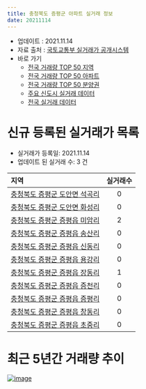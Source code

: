 ```yaml
---
title: 충청북도 증평군 아파트 실거래 정보
date: 20211114
---
```


* 업데이트 : 2021.11.14
* 자료 출처 : [국토교통부 실거래가 공개시스템](http://rt.molit.go.kr)
* 바로 가기
    * [전국 거래량 TOP 50 지역](https://apt-info.github.io/apt-trade-info/tr)
    * [전국 거래량 TOP 50 아파트](https://apt-info.github.io/apt-trade-info/ta)
    * [전국 거래량 TOP 50 분양권](https://apt-info.github.io/apt-trade-info/tb)
    * [주요 신도시 실거래 데이터](https://apt-info.github.io/apt-trade-info/newtown)
    * [전국 실거래 데이터](https://apt-info.github.io/apt-trade-info/all)



<script async src="https://pagead2.googlesyndication.com/pagead/js/adsbygoogle.js"></script>
<!-- 기본광고 -->
<ins class="adsbygoogle"
     style="display:block"
     data-ad-client="ca-pub-1142216861245946"
     data-ad-slot="4805727019"
     data-ad-format="auto"
     data-full-width-responsive="true"></ins>
<script>
     (adsbygoogle = window.adsbygoogle || []).push({});
</script>


# 신규 등록된 실거래가 목록

* 실거래가 등록일: 2021.11.14
* 업데이트 된 실거래 수: 3 건


|지역|실거래수|
|:---|:---:|
|[충청북도 증평군 도안면 석곡리](https://apt-info.github.io/apt-trade-info/r3291)|0|
|[충청북도 증평군 도안면 화성리](https://apt-info.github.io/apt-trade-info/r1610)|0|
|[충청북도 증평군 증평읍 미암리](https://apt-info.github.io/apt-trade-info/r3685)|2|
|[충청북도 증평군 증평읍 송산리](https://apt-info.github.io/apt-trade-info/r3292)|0|
|[충청북도 증평군 증평읍 신동리](https://apt-info.github.io/apt-trade-info/r1604)|0|
|[충청북도 증평군 증평읍 용강리](https://apt-info.github.io/apt-trade-info/r1609)|0|
|[충청북도 증평군 증평읍 장동리](https://apt-info.github.io/apt-trade-info/r1606)|1|
|[충청북도 증평군 증평읍 증천리](https://apt-info.github.io/apt-trade-info/r1607)|0|
|[충청북도 증평군 증평읍 증평리](https://apt-info.github.io/apt-trade-info/r1603)|0|
|[충청북도 증평군 증평읍 창동리](https://apt-info.github.io/apt-trade-info/r1605)|0|
|[충청북도 증평군 증평읍 초중리](https://apt-info.github.io/apt-trade-info/r1608)|0|



<script async src="https://pagead2.googlesyndication.com/pagead/js/adsbygoogle.js"></script>
<!-- 기본광고 -->
<ins class="adsbygoogle"
     style="display:block"
     data-ad-client="ca-pub-1142216861245946"
     data-ad-slot="4805727019"
     data-ad-format="auto"
     data-full-width-responsive="true"></ins>
<script>
     (adsbygoogle = window.adsbygoogle || []).push({});
</script>


# 최근 5년간 거래량 추이


<div style="width:100%;">
    <canvas id="deal_progress" height="200"></canvas>
</div>

<script>
new Chart(document.getElementById("deal_progress"), {
    type: 'line',
    data: {
        labels: ['16.01','16.02','16.03','16.04','16.05','16.06','16.07','16.08','16.09','16.10','16.11','16.12','17.01','17.02','17.03','17.04','17.05','17.06','17.07','17.08','17.09','17.10','17.11','17.12','18.01','18.02','18.03','18.04','18.05','18.06','18.07','18.08','18.09','18.10','18.11','18.12','19.01','19.02','19.03','19.04','19.05','19.06','19.07','19.08','19.09','19.10','19.11','19.12','20.01','20.02','20.03','20.04','20.05','20.06','20.07','20.08','20.09','20.10','20.11','20.12','21.01','21.02','21.03','21.04','21.05','21.06','21.07','21.08','21.09','21.10','21.11'],
        datasets: [{
            label: '매매/분양권',
            data: [30,46,53,43,39,39,53,36,51,53,25,37,31,36,32,28,26,34,32,30,29,27,29,22,29,19,43,17,25,23,18,23,18,28,19,14,19,23,23,25,17,17,19,18,25,26,17,33,29,24,40,54,81,146,53,330,129,46,45,58,47,46,66,74,57,50,47,68,64,95,29],
            borderColor: "rgba(66, 133, 243, 1)",
            backgroundColor: "rgba(66, 133, 243, 0.05)",
            borderWidth: 1,
            pointRadius: 0,
            fill: false,
            lineTension: 0
        },{
            label: '전/월세',
            data: [21,26,17,33,16,20,15,20,23,27,33,42,22,31,36,21,27,33,30,19,23,34,16,12,19,26,29,28,23,22,34,20,13,24,16,19,36,51,89,62,56,42,45,44,45,38,24,12,25,39,25,52,46,22,90,23,44,39,36,23,8,12,20,23,29,16,128,18,18,22,4],
            borderColor: "rgba(255, 90, 0, 1)",
            backgroundColor: "rgba(255, 90, 0, 0.05)",
            borderWidth: 1,
            pointRadius: 0,
            fill: false,
            lineTension: 0
        },{
            label: '합계',
            data: [51,72,70,76,55,59,68,56,74,80,58,79,53,67,68,49,53,67,62,49,52,61,45,34,48,45,72,45,48,45,52,43,31,52,35,33,55,74,112,87,73,59,64,62,70,64,41,45,54,63,65,106,127,168,143,353,173,85,81,81,55,58,86,97,86,66,175,86,82,117,33],
            borderColor: "rgba(0, 0, 0, 1)",
            backgroundColor: "rgba(0, 0, 0, 0.03)",
            borderWidth: 0.1,
            pointRadius: 0,
            fill: true,
            lineTension: 0
        }
        ]
    },
    options: {
        responsive: true,
        title: {
            display: false
        },
        tooltips: {
            mode: 'index',
            intersect: false
        },
        hover: {
            mode: 'nearest',
            intersect: true
        },
        scales: {
            xAxes: [{
                display: true,
                scaleLabel: {
                    display: true,
                    labelString: '년/월'
                }
            }],
            yAxes: [{
                display: true,
                ticks: {
                    suggestedMin: 0,
                },
                scaleLabel: {
                    display: true,
                    labelString: '실거래 수'
                }
            }]
        }
    }
});

</script>


[![image](https://apt-info.github.io/images/2020-01-03-apt-trade-info/1024x500.png)](https://play.google.com/store/apps/details?id=com.aptinfo.apttradeinfo)

